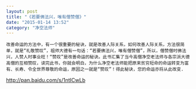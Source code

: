 ```yaml
---
layout: post
title: "《若要佛法兴，唯有僧赞僧》"
date: "2015-01-14 13:52"
category: "净空法师"
--- 
```


    改善命运的方法中，有一个很重要的秘诀，就是改善人际关系，如何改善人际关系，方法很简单，就是“礼敬赞叹”，祖师大德有一句话：“若要佛法兴，唯有僧赞僧”，所以，僧赞僧时佛法兴，人赞人时事业旺！“赞叹”是改善命运的秘诀。此书汇集了当今高僧净空老法师与各宗派大德高僧的互相赞叹，读完此书，你就会明白，为什么净空老法师能把原来贫穷短命的命运转变为富有、长寿、令全世界尊敬的命运，原因之一就是“赞叹”！得此秘诀，您的命运亦将从此改变.

<a href="http://pan.baidu.com/s/1ntICwLb">http://pan.baidu.com/s/1ntICwLb</a>


